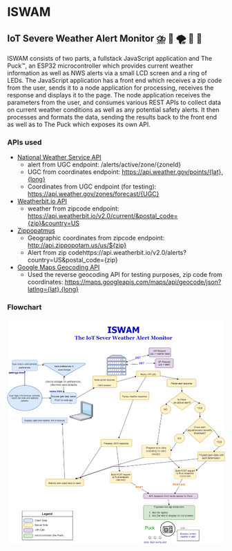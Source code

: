 # ISWAM
## IoT Severe Weather Alert Monitor ⛈️ 🚨 🌪️ 🚨 🌊

ISWAM consists of two parts, a fullstack JavaScript application and The Puck™, an ESP32 microcontroller which provides current weather information as well as NWS alerts via a small LCD screen and a ring of LEDs. The JavaScript application has a front end which receives a zip code from the user, sends it to a node application for processing, receives the response and displays it to the page. The node application receives the parameters from the user, and consumes various REST APIs to collect data on current weather conditions as well as any potential safety alerts. It then processes and formats the data, sending the results back to the front end as well as to The Puck which exposes its own API.   
 
### APIs used
* [National Weather Service API ](https://www.weather.gov/documentation/services-web-api)
  * alert from UGC endpoint: /alerts/active/zone/{zoneId}
  * UGC from coordinates endpoint: https://api.weather.gov/points/{lat},{long}
  * Coordinates from UGC endpoint (for testing): https://api.weather.gov/zones/forecast/{UGC}
* [Weatherbit.io API](https://www.weatherbit.io/api)
  * weather from zipcode endpoint: https://api.weatherbit.io/v2.0/current/&postal_code={zip}&country=US
* [Zippopatmus](https://www.zippopotam.us/)
  * Geographic coordinates from zipcode endpoint: http://api.zippopotam.us/us/${zip} 
  * Alert from zip codehttps://api.weatherbit.io/v2.0/alerts?country=US&postal_code={zip}
* [Google Maps Geocoding API](https://developers.google.com/maps/documentation/geocoding/start)
  * Used the reverse geocoding API for testing purposes, zip code from coordinates: https://maps.googleapis.com/maps/api/geocode/json?latlng={lat},{long}

### Flowchart
![ISWAM Flowchart](/client/images/flowchart.png)